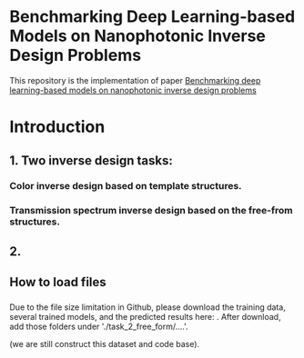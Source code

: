 # Benchmarking Deep Learning-based Models on Nanophotonic Inverse Design Problems

This repository is the implementation of paper [Benchmarking deep learning-based models on nanophotonic inverse design problems](https://www.oejournal.org/article/doi/10.29026/oes.2022.210012)

# Introduction
## 1. Two inverse design tasks:

### Color inverse design based on template structures.

### Transmission spectrum inverse design based on the free-from structures. 

## 2. 



## How to load files



### 
Due to the file size limitation in Github, please download the training data, several trained models, and the predicted results here: . After download, add those folders under './task_2_free_form/....'.



(we are still construct this dataset and code base). 
